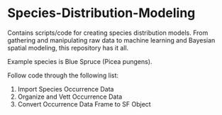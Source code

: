 # Species-Distribution-Modeling
Contains scripts/code for creating species distribution models. From gathering and manipulating raw data to machine learning and Bayesian spatial modeling, this repository has it all.

Example species is Blue Spruce (Picea pungens). 

Follow code through the following list:
1. Import Species Occurrence Data
2. Organize and Vett Occurrence Data
3. Convert Occurrence Data Frame to SF Object
